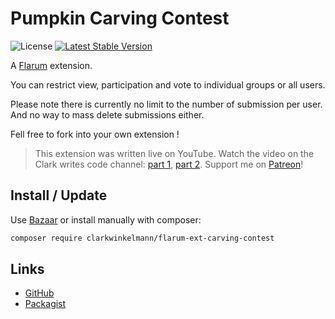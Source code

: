 # Pumpkin Carving Contest

![License](https://img.shields.io/badge/license-MIT-blue.svg) [![Latest Stable Version](https://img.shields.io/packagist/v/clarkwinkelmann/flarum-ext-carving-contest.svg)](https://packagist.org/packages/clarkwinkelmann/flarum-ext-carving-contest)

A [Flarum](https://flarum.org/) extension.

You can restrict view, participation and vote to individual groups or all users.

Please note there is currently no limit to the number of submission per user. And no way to mass delete submissions either.

Fell free to fork into your own extension !

> This extension was written live on YouTube. Watch the video on the Clark writes code channel: [part 1](https://www.youtube.com/watch?v=2Z9t-K0kEm4), [part 2](https://www.youtube.com/watch?v=LoO-DqD_GGM). Support me on [Patreon](https://www.patreon.com/clark_writes_code)!

## Install / Update

Use [Bazaar](https://discuss.flarum.org/d/5151-flagrow-bazaar-the-extension-marketplace) or install manually with composer:

```sh
composer require clarkwinkelmann/flarum-ext-carving-contest
```

## Links

- [GitHub](https://github.com/clarkwinkelmann/flarum-ext-carving-contest)
- [Packagist](https://packagist.org/packages/clarkwinkelmann/flarum-ext-carving-contest)
